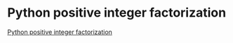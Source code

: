 # Python positive integer factorization
[Python positive integer factorization](https://aiwithcloud.com/2022/09/19/python_positive_integer_factorization/)